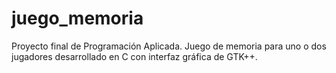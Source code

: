# juego_memoria
Proyecto final de Programación Aplicada. Juego de memoria para uno o dos jugadores desarrollado en C con interfaz gráfica de GTK++.
